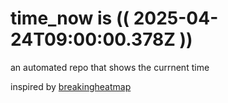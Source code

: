 # time_now is (( 2025-04-24T09:00:00.378Z ))

an automated repo that shows the currnent time

inspired by [breakingheatmap](https://github.com/breakingheatmap/breakingheatmap)